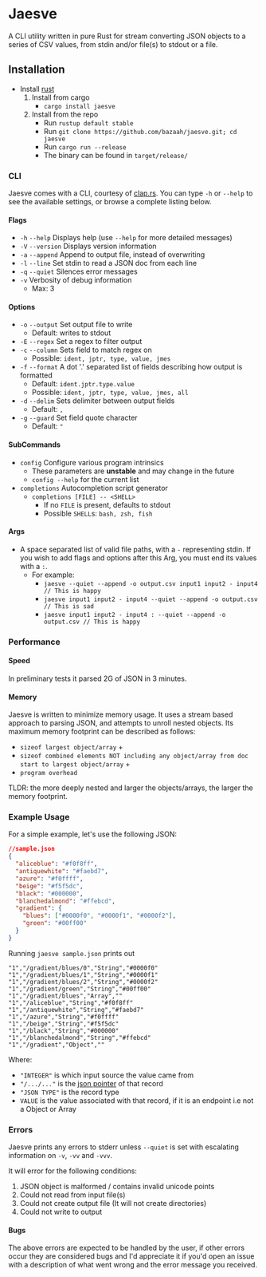 # Jaesve

A CLI utility written in pure Rust for stream converting JSON objects to a series of CSV values, from stdin and/or file(s) to stdout or a file.

## Installation

- Install [rust](https://www.rust-lang.org/tools/install)
  1. Install from cargo
      - `cargo install jaesve`
  2. Install from the repo
      - Run `rustup default stable`
      - Run `git clone https://github.com/bazaah/jaesve.git; cd jaesve`
      - Run `cargo run --release`
      - The binary can be found in `target/release/`

### CLI

Jaesve comes with a CLI, courtesy of [clap.rs](https://github.com/clap-rs/clap). You can type `-h` or `--help` to see the available settings, or browse a complete listing below.

#### Flags

- `-h` `--help` Displays help (use `--help` for more detailed messages)
- `-V` `--version` Displays version information
- `-a` `--append` Append to output file, instead of overwriting
- `-l` `--line` Set stdin to read a JSON doc from each line
- `-q` `--quiet` Silences error messages
- `-v` Verbosity of debug information
  - Max: 3

#### Options

- `-o` `--output` Set output file to write
  - Default: writes to stdout
- `-E` `--regex` Set a regex to filter output
- `-c` `--column` Sets field to match regex on
  - Possible: `ident, jptr, type, value, jmes`
- `-f` `--format` A dot '.' separated list of fields describing how output is formatted
  - Default: `ident.jptr.type.value`
  - Possible: `ident, jptr, type, value, jmes, all`
- `-d` `--delim` Sets delimiter between output fields
  - Default: `,`
- `-g` `--guard` Set field quote character
  - Default: `"`

#### SubCommands

- `config` Configure various program intrinsics
  - These parameters are **unstable** and may change in the future
  - `config --help` for the current list
- `completions` Autocompletion script generator
  - `completions [FILE] -- <SHELL>`
    - If no `FILE` is present, defaults to stdout
    - Possible `SHELL`s: `bash, zsh, fish`

#### Args

- A space separated list of valid file paths, with a `-` representing stdin. If you wish to add flags and options after this Arg, you must end its values with a `:`.
  - For example:
    - `jaesve --quiet --append -o output.csv input1 input2 - input4 // This is happy`
    - `jaesve input1 input2 - input4 --quiet --append -o output.csv // This is sad`
    - `jaesve input1 input2 - input4 : --quiet --append -o output.csv // This is happy`

### Performance

#### Speed

In preliminary tests it parsed 2G of JSON in 3 minutes.

#### Memory

Jaesve is written to minimize memory usage. It uses a stream based approach to parsing JSON, and attempts to unroll nested objects. Its maximum memory footprint can be described as follows:

- `sizeof largest object/array` +
- `sizeof combined elements NOT including any object/array from doc start to largest object/array` +
- `program overhead`

TLDR: the more deeply nested and larger the objects/arrays, the larger the memory footprint.

### Example Usage

For a simple example, let's use the following JSON:

```json
//sample.json
{
  "aliceblue": "#f0f8ff",
  "antiquewhite": "#faebd7",
  "azure": "#f0ffff",
  "beige": "#f5f5dc",
  "black": "#000000",
  "blanchedalmond": "#ffebcd",
  "gradient": {
    "blues": ["#0000f0", "#0000f1", "#0000f2"],
    "green": "#00ff00"
  }
}
```

Running `jaesve sample.json` prints out

```csv
"1","/gradient/blues/0","String","#0000f0"
"1","/gradient/blues/1","String","#0000f1"
"1","/gradient/blues/2","String","#0000f2"
"1","/gradient/green","String","#00ff00"
"1","/gradient/blues","Array",""
"1","/aliceblue","String","#f0f8ff"
"1","/antiquewhite","String","#faebd7"
"1","/azure","String","#f0ffff"
"1","/beige","String","#f5f5dc"
"1","/black","String","#000000"
"1","/blanchedalmond","String","#ffebcd"
"1","/gradient","Object",""
```

Where:

- `"INTEGER"` is which input source the value came from
- `"/.../..."` is the [json pointer](https://tools.ietf.org/html/rfc6901) of that record
- `"JSON TYPE"` is the record type
- `VALUE` is the value associated with that record, if it is an endpoint i.e not a Object or Array

### Errors

Jaesve prints any errors to stderr unless `--quiet` is set with escalating information on `-v`, `-vv` and `-vvv`.

It will error for the following conditions:

1. JSON object is malformed / contains invalid unicode points
2. Could not read from input file(s)
3. Could not create output file (It will not create directories)
4. Could not write to output

#### Bugs

The above errors are expected to be handled by the user, if other errors occur they are considered bugs and I'd appreciate it if you'd open an issue with a description of what went wrong and the error message you received.

